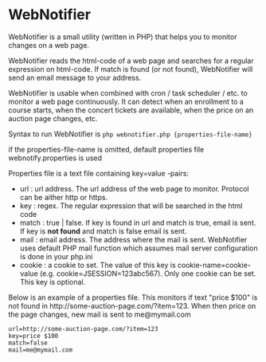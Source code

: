 # WebNotifier
WebNotifier is a small utility (written in PHP) that helps you to monitor changes on a web page.

WebNotifier reads the html-code of a web page and searches for a regular expression on html-code.
If match is found (or not found), WebNotifier will send an email message to your address.

WebNotifier is usable when combined with cron / task scheduler / etc. to monitor
a web page continuously. It can detect when an enrollment to a course starts, when the
concert tickets are available, when the price on an auction page changes, etc.

Syntax to run WebNotifier is
`php webnotifier.php {properties-file-name}`

if the properties-file-name is omitted, default properties file webnotify.properties is used

Properties file is a text file containing key=value -pairs:

* url : url address. The url address of the web page to monitor. Protocol can be aither http or https.
* key : regex. The regular expression that will be searched in the html code
* match : true | false. If key is found in url and match is true, email is sent. If key is __not found__ and match is false email is sent.
* mail : email address. The address where the mail is sent. WebNotifier uses default PHP mail function which assumes mail server configuration is done in your php.ini
* cookie : a cookie to set. The value of this key is cookie-name=cookie-value (e.g. cookie=JSESSION=123abc567). Only one cookie can be set. This key is optional.

Below is an example of a properties file. This monitors if text "price $100" is not found in http<span></span>://some-auction-page.com/?item=123. When then price on the page changes, new mail is sent to me<span></span>@mymail.com

```
url=http://some-auction-page.com/?item=123
key=price $100
match=false
mail=me@mymail.com
```
